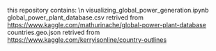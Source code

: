 this repository contains: \n
visualizing_global_power_generation.ipynb
global_power_plant_database.csv retrived from https://www.kaggle.com/mathurinache/global-power-plant-database
countries.geo.json retrived from https://www.kaggle.com/kerryisonline/country-outlines
